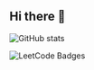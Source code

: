 ## Hi there 👋

<!--
**DiligentPanda/DiligentPanda** is a ✨ _special_ ✨ repository because its `README.md` (this file) appears on your GitHub profile.

Here are some ideas to get you started:

- 🔭 I’m currently working on ...
- 🌱 I’m currently learning ...
- 👯 I’m looking to collaborate on ...
- 🤔 I’m looking for help with ...
- 💬 Ask me about ...
- 📫 How to reach me: ...
- 😄 Pronouns: ...
- ⚡ Fun fact: ...
-->

<!-- copy from https://github.com/TachikakaMin/TachikakaMin/blob/master/README.md?plain=1 -->
![GitHub stats](https://github-readme-stats.vercel.app/api?username=DiligentPanda&count_private=true&show_icons=true&theme=default)

<!-- [![Readme Card](https://github-readme-stats.vercel.app/api/pin/?username=anuraghazra&repo=github-readme-stats)](https://github.com/anuraghazra/github-readme-stats) -->

<!-- https://github.com/KevzPeter/Leetcode-Badge-Showcase -->
<img src="https://leetcode-badge-showcase.vercel.app/api?username=DiligentPanda&cache-bust=1" alt="LeetCode Badges" />
